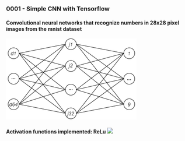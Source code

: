<h3>0001 - Simple CNN with Tensorflow</h3>

<h4>Convolutional neural networks that recognize numbers in 28x28 pixel images from the mnist dataset</h4>

<img src = "images/0001.png">

<h4>Activation functions implemented: 
      ReLu
<img src = "iamges/ReLu Function.png">
</h4>

